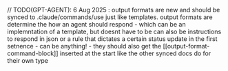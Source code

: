 // TODO(GPT-AGENT): 6 Aug 2025 : output formats are new and should be synced to .claude/commands/use just like templates. output formats are determine the how an agent should respond - which can be an implemntation of a template, but doesnt have to be can also be instructions to respond in json or a rule that dictates a certain status update in the first setnence - can be anything! - they should also get the [[output-format-command-block]] inserted at the start like the other synced docs do for their own type
